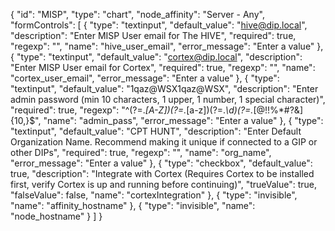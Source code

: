 {
  "id": "MISP",
  "type": "chart",
  "node_affinity": "Server - Any",
  "formControls": [
    {
      "type": "textinput",
      "default_value": "hive@dip.local",
      "description": "Enter MISP User email for The HIVE",
      "required": true,
      "regexp": "",
      "name": "hive_user_email",
      "error_message": "Enter a value"
    },
    {
        "type": "textinput",
        "default_value": "cortex@dip.local",
        "description": "Enter MISP User email for Cortex",
        "required": true,
        "regexp": "",
        "name": "cortex_user_email",
        "error_message": "Enter a value"
    },
    {
      "type": "textinput",
      "default_value": "1qaz@WSX1qaz@WSX",
      "description": "Enter admin password (min 10 characters, 1 upper, 1 number, 1 special character)",
      "required": true,
      "regexp": "^(?=.*[A-Z])(?=.*[a-z])(?=.*\\d)(?=.*[@$!%*#?&])[A-Za-z\\d@$!%*#?&]{10,}$",
      "name": "admin_pass",
      "error_message": "Enter a value"
    },
    {
      "type": "textinput",
      "default_value": "CPT HUNT",
      "description": "Enter Default Organization Name. Recommend making it unique if connected to a GIP or other DIPs",
      "required": true,
      "regexp": "",
      "name": "org_name",
      "error_message": "Enter a value"
    },
    {
        "type": "checkbox",
        "default_value": true,
        "description": "Integrate with Cortex (Requires Cortex to be installed first, verify Cortex is up and running before continuing)",
        "trueValue": true,
        "falseValue": false,
        "name": "cortexIntegration"
    },
    {
      "type": "invisible",
      "name": "affinity_hostname"
    },
    {
      "type": "invisible",
      "name": "node_hostname"
    }
  ]
}

